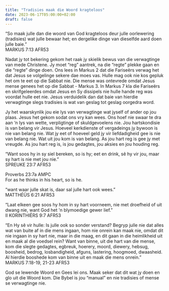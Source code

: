 ```yaml
---
title: "Tradisies maak die Woord kragteloos"
date: 2023-06-17T05:00:00+02:00
draft: false
---
```

<html>
 <head></head>
 <body>
  <p>“So maak julle dan die woord van God kragteloos deur julle oorlewering (tradisies) wat julle bewaar het; en dergelike dinge van dieselfde aard doen julle baie.”<br>‭‭MARKUS‬ ‭7‬:‭13‬ ‭AFR53‬‬</p>
  <p>Nadat jy tot bekering gekom het raak jy skielik bewus van die verwagtinge van mede Christene. Jy moet “reg” aantrek, na die “regte” plekke gaan en die “regte” dinge doen. Ons lees in Markus 2 dat die Fariseërs verwag het dat Jesus se volgelinge sekere dae moes vas. Hulle mag ook nie kos gepluk het om te eet op die Sabbat nie. Die mense was ontevrede omdat Jesus mense genees het op die Sabbat - Markus 3. In Markus 7 kla die Fariseërs en skrifgeleerdes omdat Jesus en Sy dissipels nie hulle hande reg was voordat hulle eet nie. Jesus verduidelik dan dat baie van hierdie verwagtinge slegs tradisies is wat van geslag tot geslag oorgedra word.</p>
  <p>Jy het waarskynlik jou eie lys van verwagtinge wat jyself of ander op jou plaas. Jesus het gekom sodat ons vry kan wees. Ons hoef nie swaar te dra aan ‘n lys van wette, verpligtinge of skuldgevoelens nie. Jou hartskondisie is van belang vir Jesus. Hoeveel kerkdienste of vergadeings jy bywoon is nie van belang nie. Wat jy eet of hoeveel geld jy vir liefdadigheid gee is nie van belang nie. Wat uit jou kom is van belang. As jou hart reg is gee jy met vreugde. As jou hart reg is, is jou gedagtes, jou aksies en jou houding reg.</p>
  <p>“Want soos hy in sy siel bereken, so is hy; eet en drink, sê hy vir jou, maar sy hart is nie met jou nie.”<br>‭‭SPREUKE‬ ‭23‬:‭7‬ ‭AFR53‬‬</p>
  <p>Proverbs 23:7a AMPC<br>For as he thinks in his heart, so is he.</p>
  <p>“want waar julle skat is, daar sal julle hart ook wees.”<br>‭‭MATTHÉÜS‬ ‭6‬:‭21‬ ‭AFR53‬‬</p>
  <p>“Laat elkeen gee soos hy hom in sy hart voorneem, nie met droefheid of uit dwang nie, want God het 'n blymoedige gewer lief.”<br>‭‭II KORINTHIËRS‬ ‭9‬:‭7‬ ‭AFR53‬‬</p>
  <p>“En Hy sê vir hulle: Is julle ook so sonder verstand? Begryp julle nie dat alles wat van buite af in die mens ingaan, hom nie onrein kan maak nie, omdat dit nie ingaan in sy hart nie, maar in die maag, en dit gaan in die heimlikheid uit en maak al die voedsel rein? Want van binne, uit die hart van die mense, kom die slegte gedagtes, egbreuk, hoerery, moord, diewery, hebsug, boosheid, bedrog, losbandigheid, afguns, lastering, hoogmoed, dwaasheid. Al hierdie booshede kom van binne uit en maak die mens onrein.”<br>‭‭MARKUS‬ ‭7‬:‭18‬-‭19‬, ‭21‬-‭23‬ ‭AFR53</p>
  <p>God se lewende Woord en Gees lei ons. Maak seker dat dit wat jy doen en glo uit die Woord kom. Die Bybel is jou “manual” en nie tradisies of mense se verwagtinge nie. &nbsp;</p>
 </body>
</html>